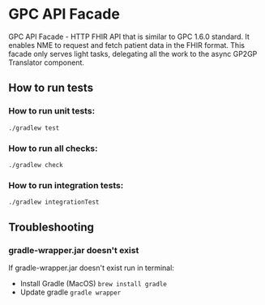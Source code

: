 # GPC API Facade

GPC API Facade - HTTP FHIR API that is similar to GPC 1.6.0 standard.
It enables NME to request and fetch patient data in the FHIR format.
This facade only serves light tasks, delegating all the work to the async GP2GP Translator component.

## How to run tests

### How to run unit tests:

```shell script
./gradlew test
```

### How to run all checks:

```shell script
./gradlew check
```

### How to run integration tests:

```shell script
./gradlew integrationTest
```

## Troubleshooting

### gradle-wrapper.jar doesn't exist

If gradle-wrapper.jar doesn't exist run in terminal:
* Install Gradle (MacOS) `brew install gradle`
* Update gradle `gradle wrapper`
